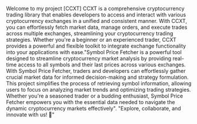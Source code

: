 Welcome to my project [CCXT]
CCXT is a comprehensive cryptocurrency trading library that enables developers to access and interact with various cryptocurrency exchanges in a unified and consistent manner. With CCXT, you can effortlessly fetch market data, manage orders, and execute trades across multiple exchanges, streamlining your cryptocurrency trading strategies. Whether you're a beginner or an experienced trader, CCXT provides a powerful and flexible toolkit to integrate exchange functionality into your applications with ease."Symbol Price Fetcher is a powerful tool designed to streamline cryptocurrency market analysis by providing real-time access to all symbols and their last prices across various exchanges. With Symbol Price Fetcher, traders and developers can effortlessly gather crucial market data for informed decision-making and strategy formulation. This project simplifies the process of retrieving symbol information, allowing users to focus on analyzing market trends and optimizing trading strategies. Whether you're a seasoned trader or a budding enthusiast, Symbol Price Fetcher empowers you with the essential data needed to navigate the dynamic cryptocurrency markets effectively".
"Explore, collaborate, and innovate with us! 🚀"






